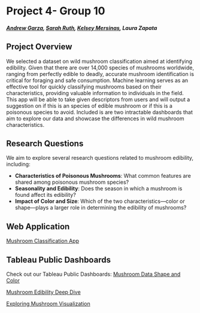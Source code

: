 # Project 4- Group 10
 ##### [Andrew Garza](https://github.com/Tiiide), [Sarah Ruth](https://github.com/smruth17), [Kelsey Mersinas](https://github.com/KelseyMersinas), Laura Zapata
 
 ## Project Overview
 We selected a dataset on wild mushroom classification aimed at identifying
 edibility. Given that there are over 14,000 species of mushrooms worldwide, ranging from perfectly edible to deadly, accurate mushroom
 identification is critical for foraging and safe consumption. Machine learning serves as an
 effective tool for quickly classifying mushrooms based on their characteristics, providing
 valuable information to individuals in the field. This app will be able to take given descriptors
 from users and will output a suggestion on if this is an species of edible mushroom or if this is a 
 poisonous species to avoid. 
 Included is are two intractable dashboards that aim to explore our data and showcase the 
 differences in wild mushroom characteristics. 

## Research Questions

We aim to explore several research questions related to mushroom edibility, including:

- **Characteristics of Poisonous Mushrooms**: What common features are shared among poisonous mushroom species?
- **Seasonality and Edibility**: Does the season in which a mushroom is found affect its edibility?
- **Impact of Color and Size**: Which of the two characteristics—color or shape—plays a larger role in determining the edibility of mushrooms?

## Web Application

[Mushroom Classification App](https://kelseymersinas.pythonanywhere.com/)

## Tableau Public Dashboards

 Check out our Tableau Public Dashboards: [Mushroom Data Shape and Color](https://public.tableau.com/app/profile/kelsey.mersinas/viz/Mushroom_data/Dashboard1?publish=yes)
    
[Mushroom Edibility Deep Dive](https://public.tableau.com/app/profile/andrew.garza/viz/MushroomEdibility_17273967049370/MushroomEdibilityDashboard?publish=yes)

[Exploring Mushroom Visualization](https://public.tableau.com/app/profile/laura.zapata8268/viz/MushroomEdibilityVisualization/Dashboard1)

